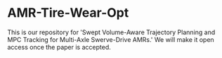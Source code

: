 # AMR-Tire-Wear-Opt
This is our repository for 'Swept Volume-Aware Trajectory Planning and MPC Tracking for Multi-Axle Swerve-Drive AMRs.' We will make it open access once the paper is accepted.

